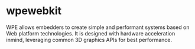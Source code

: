 # wpewebkit

WPE allows embedders to create simple and performant systems based on Web platform technologies. It is designed with hardware acceleration inmind, leveraging common 3D graphics APIs for best performance.